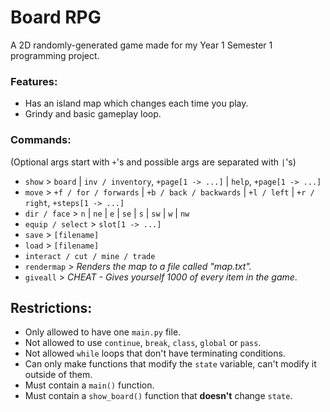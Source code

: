 # Board RPG
A 2D randomly-generated game made for my Year 1 Semester 1 programming project.

### Features:
- Has an island map which changes each time you play.
- Grindy and basic gameplay loop.

### Commands:
(Optional args start with `+`'s and possible args are separated with `|`'s)
- `show` > `board` | `inv / inventory`, `+page[1 -> ...]` | `help`, `+page[1 -> ...]`
- `move` > `+f / for / forwards` | `+b / back / backwards` | `+l / left` | `+r / right`, `+steps[1 -> ...]`
- `dir / face` > `n` | `ne` | `e` | `se` | `s` | `sw` | `w` | `nw`
- `equip / select` > `slot[1 -> ...]`
- `save` > `[filename]`
- `load` > `[filename]`
- `interact / cut / mine / trade`
- `rendermap` > *Renders the map to a file called "map.txt".*
- `giveall` > *CHEAT - Gives yourself 1000 of every item in the game*.

## Restrictions:
- Only allowed to have one `main.py` file.
- Not allowed to use `continue`, `break`, `class`, `global` or `pass`.
- Not allowed `while` loops that don't have terminating conditions.
- Can only make functions that modify the `state` variable, can't modify it outside of them.
- Must contain a `main()` function.
- Must contain a `show_board()` function that **doesn't** change `state`.
